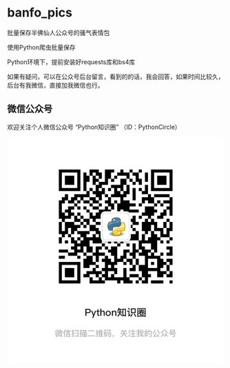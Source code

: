 # banfo_pics
批量保存半佛仙人公众号的骚气表情包

使用Python爬虫批量保存

Python环境下，提前安装好requests库和bs4库

如果有疑问，可以在公众号后台留言，看到的的话，我会回答，如果时间比较久，后台有我微信，直接加我微信也行。

## 微信公众号
欢迎关注个人微信公众号 “Python知识圈” （ID：PythonCircle）

![公众号](https://github.com/Brucepk/pk.github.io/blob/master/gzh.jpg)


